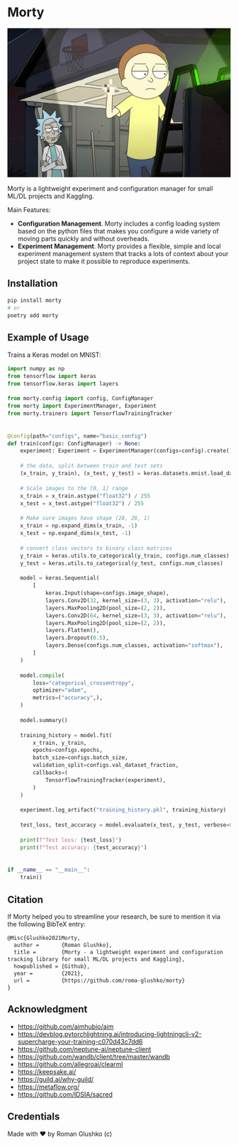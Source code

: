 # Morty

<img src="https://github.com/roma-glushko/morty/blob/master/img/morty-in-action.png?raw=true" width="600px" />

Morty is a lightweight experiment and configuration manager for small ML/DL projects and Kaggling.

Main Features:

- **Configuration Management**. Morty includes a config loading system based on the python files that makes you configure a wide variety of moving parts quickly and without overheads.
- **Experiment Management**. Morty provides a flexible, simple and local experiment management system that tracks a lots of context about your project state to make it possible to reproduce experiments.

## Installation

```bash
pip install morty
# or
poetry add morty
```

## Example of Usage

Trains a Keras model on MNIST:

```python
import numpy as np
from tensorflow import keras
from tensorflow.keras import layers

from morty.config import config, ConfigManager
from morty import ExperimentManager, Experiment
from morty.trainers import TensorflowTrainingTracker


@config(path="configs", name="basic_config")
def train(configs: ConfigManager) -> None:
    experiment: Experiment = ExperimentManager(configs=config).create()

    # the data, split between train and test sets
    (x_train, y_train), (x_test, y_test) = keras.datasets.mnist.load_data()

    # Scale images to the [0, 1] range
    x_train = x_train.astype("float32") / 255
    x_test = x_test.astype("float32") / 255

    # Make sure images have shape (28, 28, 1)
    x_train = np.expand_dims(x_train, -1)
    x_test = np.expand_dims(x_test, -1)

    # convert class vectors to binary class matrices
    y_train = keras.utils.to_categorical(y_train, configs.num_classes)
    y_test = keras.utils.to_categorical(y_test, configs.num_classes)

    model = keras.Sequential(
        [
            keras.Input(shape=configs.image_shape),
            layers.Conv2D(32, kernel_size=(3, 3), activation="relu"),
            layers.MaxPooling2D(pool_size=(2, 2)),
            layers.Conv2D(64, kernel_size=(3, 3), activation="relu"),
            layers.MaxPooling2D(pool_size=(2, 2)),
            layers.Flatten(),
            layers.Dropout(0.5),
            layers.Dense(configs.num_classes, activation="softmax"),
        ]
    )

    model.compile(
        loss="categorical_crossentropy",
        optimizer="adam",
        metrics=("accuracy",),
    )

    model.summary()

    training_history = model.fit(
        x_train, y_train,
        epochs=configs.epochs,
        batch_size=configs.batch_size,
        validation_split=configs.val_dataset_fraction,
        callbacks=(
            TensorflowTrainingTracker(experiment),
        )
    )

    experiment.log_artifact("training_history.pkl", training_history)

    test_loss, test_accuracy = model.evaluate(x_test, y_test, verbose=0)

    print(f"Test loss: {test_loss}")
    print(f"Test accuracy: {test_accuracy}")


if __name__ == "__main__":
    train()
```

## Citation

If Morty helped you to streamline your research, be sure to mention it via the following BibTeX entry:

```
@Misc{Glushko2021Morty,
  author =       {Roman Glushko},
  title =        {Morty - a lightweight experiment and configuration tracking library for small ML/DL projects and Kaggling},
  howpublished = {Github},
  year =         {2021},
  url =          {https://github.com/roma-glushko/morty}
}
```

## Acknowledgment

- https://github.com/aimhubio/aim
- https://devblog.pytorchlightning.ai/introducing-lightningcli-v2-supercharge-your-training-c070d43c7dd6
- https://github.com/neptune-ai/neptune-client
- https://github.com/wandb/client/tree/master/wandb
- https://github.com/allegroai/clearml
- https://keepsake.ai/
- https://guild.ai/why-guild/
- https://metaflow.org/
- https://github.com/IDSIA/sacred

## Credentials

Made with ❤️ by Roman Glushko (c)